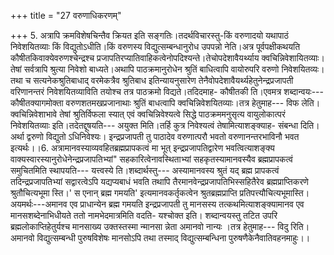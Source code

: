 +++
title = "27 वरुणाधिकरणम्"

+++
5. अत्रापि क्रमविशेषचिन्तैव क्रियत इति सङ्गतिः।तदर्थविचारस्तु-किं वरुणादयो यथापाठं निवेशयितव्याः किं विद्युतोऽधीति।किं वरुणस्य विद्युत्सम्बन्धानुरोध उपपन्नो नेति।अत्र पूर्वपक्षीकथयति कौषीतकिवाक्येवरुणश्चेन्द्रश्च प्रजापतिरप्यातिवाहिकत्वेनोपदिश्यन्ते।तेचोपदेशावैयर्थ्याय क्वचिन्निवेशायितव्याः।तेषां सर्वत्रापि श्रुत्या निवेशो बाध्यते।अथापि पाठक्रमानुरोधेन श्रुतिं बाधित्वापि वायोरुपरि वरुणो निवेशयितव्यः।तथा च सत्यनेकश्रुतिबाधाद् वरमेकत्रैव श्रुतिबाध इतिन्यायनुसारेण तेनैवोपदेशावैयर्थ्यहेतुनेन्द्रप्रजापती वरिणानन्तरं निवेशयितव्याविति तयोश्च तत्र पाठक्रमो विद्यते।तदिदमाह- कौषीतकी ति।एवमत्र शब्दान्वयः--- कौषीतक्यागमोक्ता वरुणशतमखप्रजानाथाः श्रुतिं बाधत्वापि क्वचिन्निवेशयितव्याः।तत्र हेतुमाह--- विफ लेति।क्वचिन्निवेशाभावे तेषां श्रुतिर्विफला स्यात् एवं क्वचिन्निवेश्यत्वे सिद्धे पाठक्रममनुसृत्य वायुलोकात्परं निवेशयितव्याः इति।तदेतद्दूषयति--- अयुक्त मिति।तर्हि कुत्र निवेश्यत्वं तेषामित्याशङ्क्याह- संबन्धा दिति।अर्था द्वरुणो विद्युतो ऽधिनिवेश्यः। इन्द्रप्रजापती तु पाठादेव वरुणात्परौ भवतो वरुणानन्तरभाविनौ भवत इत्यर्थः।।6. अत्रामानवस्याव्यवहितब्रह्मप्रापकत्वं मा भूत् इन्द्रप्रजापतिद्वारेण भवत्वित्याशङ्क्य वाक्यस्वारस्यानुरोधेनेन्द्रप्रजापतिभ्यां" सहकारित्वेनावस्थिताभ्यां सहकृतस्यामानवस्यैव ब्रह्मप्रापकत्वं समुचितमिति स्थापयति--- यत्त्वस्ये ति।शब्दार्थस्तु--- अस्यामानवस्य श्रुतं यद् ब्रह्म प्रापकत्वं तदिन्द्रप्रजापतिभ्यां सद्वारत्वेऽपि यद्यप्यबाधं भवति तथापि तैरमानवेन्द्रप्रजापतिभिस्सहितैरेव ब्रह्मप्राप्तिकरणे श्रुतौचित्यभूमा स्ति।' स एनान् ब्रह्म गमयति' इत्यमानवकर्तृकत्वेन श्रुतब्रह्मप्राप्ति प्रतिपत्त्यौचित्यभूमास्ति।अयमर्थः---अमानव एव प्राधान्येन ब्रह्म गमयति इन्द्रप्रजापती तु मानसस्य तत्कथमित्याशङ्क्यामानव एव मानसशब्देनाभिधीयते ततो नामभेदमात्रमिति वदति- यश्चोक्त इति। शब्दान्वयस्तु तटित उपरि ब्रह्मलोकाप्तिहेतुर्यश्च मानसाख्य उक्तस्तस्मा न्मानसा न्नेता अमानवो नान्यः ।तत्र हेतुमाह--- विदु रिति।अमानवो विद्युत्सम्बन्धी पुरुषविशेषः मानसोऽपि तथा तस्माद् विद्युत्सम्बन्धिना पुरुषणैकेनैवातिवहनमाहुः।।